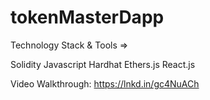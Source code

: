 # tokenMasterDapp

Technology Stack & Tools =>

Solidity Javascript Hardhat Ethers.js React.js

Video Walkthrough:  https://lnkd.in/gc4NuACh
